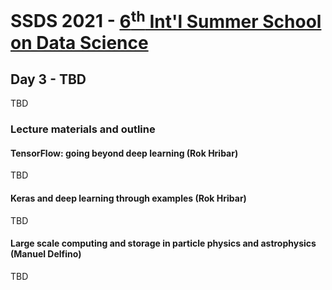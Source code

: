 # SSDS 2021  - [6<sup>th</sup> Int'l Summer School on Data Science](https://sites.google.com/view/ssdatascience2021)

## Day 3 - TBD

TBD

### Lecture materials and outline


####  TensorFlow: going beyond deep learning (Rok Hribar)

TBD

#### Keras and deep learning through examples (Rok Hribar)

TBD

#### Large scale computing and storage in particle physics and astrophysics  (Manuel Delfino)

TBD

